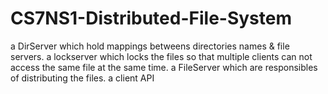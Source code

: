 # CS7NS1-Distributed-File-System

a DirServer which hold mappings betweens directories names & file servers.
a lockserver which locks the files so that multiple clients can not access the same file at the same time.
a FileServer which are responsibles of distributing the files.
a client API
